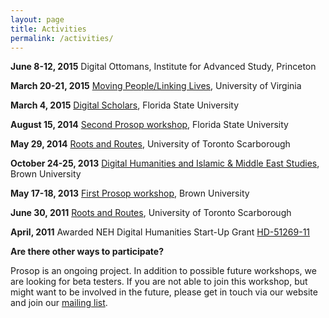 ```yaml
---
layout: page
title: Activities
permalink: /activities/
---
```


**June 8-12, 2015**
Digital Ottomans, Institute for Advanced Study, Princeton

**March 20-21, 2015**
[Moving People/Linking Lives](http://movingpeoplelinkinglives.org/), University of Virginia

**March 4, 2015**
[Digital Scholars](https://digitalscholars.wordpress.com/2015/02/25/digital-history-and-social-networking/), Florida State University

**August 15, 2014**
[Second Prosop workshop](http://www.prosop.org/workshops/second-prosop-workshop), Florida State University

**May 29, 2014**
[Roots and Routes](http://serai.utsc.utoronto.ca/rrsi2014), University of Toronto Scarborough

**October 24-25, 2013**
[Digital Humanities and Islamic & Middle East Studies](http://islamichumanities.org/conference2013/), Brown University

**May 17-18, 2013**
[First Prosop workshop](http://www.prosop.org/workshops/first-prosop-workshop), Brown University

**June 30, 2011**
[Roots and Routes](http://serai.utsc.utoronto.ca/roots-and-routes-2011-spatialities-and-borderlands), University of Toronto Scarborough

**April, 2011**
Awarded NEH Digital Humanities Start-Up Grant [HD-51269-11](https://securegrants.neh.gov/PublicQuery/main.aspx?f=1&gn=HD-51269-11)


**Are there other ways to participate?**

Prosop is an ongoing project. In addition to possible future workshops, we are looking for beta testers. If you are not able to join this workshop, but might want to be involved in the future, please get in touch via our website and join our [mailing list](https://groups.google.com/d/forum/prosop).
